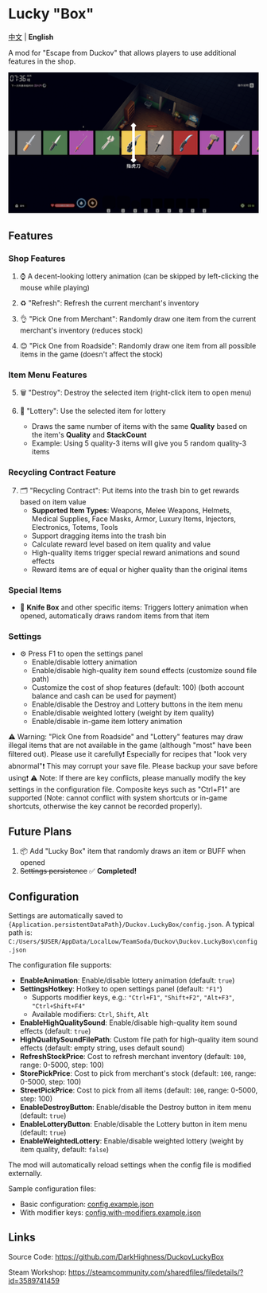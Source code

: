 # Lucky "Box"

[中文](README.md) | **English**

A mod for "Escape from Duckov" that allows players to use additional features in the shop.

![Screenshot](imgs/Screenshot.png)

## Features

### Shop Features

1. ⌚ A decent-looking lottery animation (can be skipped by left-clicking the mouse while playing)

2. ♻️ "Refresh": Refresh the current merchant's inventory

3. 👌 "Pick One from Merchant": Randomly draw one item from the current merchant's inventory (reduces stock)

4. 😊 "Pick One from Roadside": Randomly draw one item from all possible items in the game (doesn't affect the stock)

### Item Menu Features

5. 🗑️ "Destroy": Destroy the selected item (right-click item to open menu)

6. 🎰 "Lottery": Use the selected item for lottery
   - Draws the same number of items with the same **Quality** based on the item's **Quality** and **StackCount**
   - Example: Using 5 quality-3 items will give you 5 random quality-3 items

### Recycling Contract Feature

7. 🗂️ "Recycling Contract": Put items into the trash bin to get rewards based on item value
   - **Supported Item Types**: Weapons, Melee Weapons, Helmets, Medical Supplies, Face Masks, Armor, Luxury Items, Injectors, Electronics, Totems, Tools
   - Support dragging items into the trash bin
   - Calculate reward level based on item quality and value
   - High-quality items trigger special reward animations and sound effects
   - Reward items are of equal or higher quality than the original items

### Special Items

- 🎁 **Knife Box** and other specific items: Triggers lottery animation when opened, automatically draws random items from that item

### Settings

- ⚙️ Press F1 to open the settings panel
  - Enable/disable lottery animation
  - Enable/disable high-quality item sound effects (customize sound file path)
  - Customize the cost of shop features (default: 100) (both account balance and cash can be used for payment)
  - Enable/disable the Destroy and Lottery buttons in the item menu
  - Enable/disable weighted lottery (weight by item quality)
  - Enable/disable in-game item lottery animation

⚠️ Warning: "Pick One from Roadside" and "Lottery" features may draw illegal items that are not available in the game (although "most" have been filtered out). Please use it carefully❗ Especially for recipes that "look very abnormal"❗ This may corrupt your save file. Please backup your save before using❗
⚠️ Note: If there are key conflicts, please manually modify the key settings in the configuration file. Composite keys such as "Ctrl+F1" are supported (Note: cannot conflict with system shortcuts or in-game shortcuts, otherwise the key cannot be recorded properly).

## Future Plans

1. 📦 Add "Lucky Box" item that randomly draws an item or BUFF when opened
2. ~~Settings persistence~~ ✅ **Completed!**

## Configuration

Settings are automatically saved to `{Application.persistentDataPath}/Duckov.LuckyBox/config.json`. A typical path is: `C:/Users/$USER/AppData/LocalLow/TeamSoda/Duckov\Duckov.LuckyBox\config.json`

The configuration file supports:

- **EnableAnimation**: Enable/disable lottery animation (default: `true`)
- **SettingsHotkey**: Hotkey to open settings panel (default: `"F1"`)
  - Supports modifier keys, e.g.: `"Ctrl+F1"`, `"Shift+F2"`, `"Alt+F3"`, `"Ctrl+Shift+F4"`
  - Available modifiers: `Ctrl`, `Shift`, `Alt`
- **EnableHighQualitySound**: Enable/disable high-quality item sound effects (default: `true`)
- **HighQualitySoundFilePath**: Custom file path for high-quality item sound effects (default: empty string, uses default sound)
- **RefreshStockPrice**: Cost to refresh merchant inventory (default: `100`, range: 0-5000, step: 100)
- **StorePickPrice**: Cost to pick from merchant's stock (default: `100`, range: 0-5000, step: 100)
- **StreetPickPrice**: Cost to pick from all items (default: `100`, range: 0-5000, step: 100)
- **EnableDestroyButton**: Enable/disable the Destroy button in item menu (default: `true`)
- **EnableLotteryButton**: Enable/disable the Lottery button in item menu (default: `true`)
- **EnableWeightedLottery**: Enable/disable weighted lottery (weight by item quality, default: `false`)

The mod will automatically reload settings when the config file is modified externally.

Sample configuration files:

- Basic configuration: [config.example.json](config.example.json)
- With modifier keys: [config.with-modifiers.example.json](config.with-modifiers.example.json)

## Links

Source Code: <https://github.com/DarkHighness/DuckovLuckyBox>

Steam Workshop: <https://steamcommunity.com/sharedfiles/filedetails/?id=3589741459>
